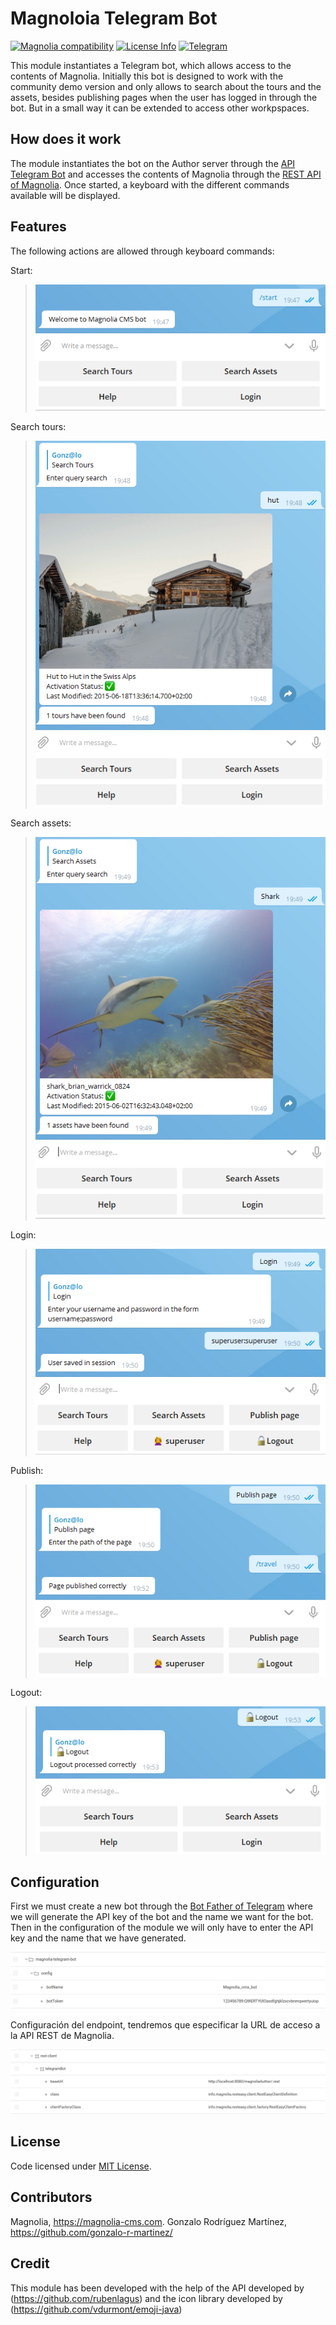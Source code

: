 # Magnoloia Telegram Bot

[![Magnolia compatibility](https://img.shields.io/badge/magnolia--cms-6.0-brightgreen.svg)](https://www.magnolia-cms.com)  [![License Info](http://img.shields.io/badge/license-The%20MIT%20License-brightgreen.svg)](https://github.com/gonzalo-r-martinez/magnolia-telegram-bot/blob/master/LICENSE)  [![Telegram](http://trellobot.doomdns.org/telegrambadge.svg)](https://telegram.me/JavaBotsApi)  

This module instantiates a Telegram bot, which allows access to the contents of Magnolia. Initially this bot is designed to work with the community demo version and only allows to search about the tours and the assets, besides publishing pages when the user has logged in through the bot. But in a small way it can be extended to access other workpspaces.

## How does it work

The module instantiates the bot on the Author server through the [API Telegram Bot](https://github.com/rubenlagus/TelegramBots/tree/master/telegrambots-chat-session-bot) and accesses the contents of Magnolia through the [REST API of Magnolia](https://documentation.magnolia-cms.com/display/DOCS60/REST+API). Once started, a keyboard with the different commands available will be displayed.

## Features

The following actions are allowed through keyboard commands:

Start: 
>![start command](https://github.com/gonzalo-r-martinez/magnolia-telegram-bot/raw/master/src/main/resources/magnolia-telegram-bot/webresources/demo/start.png)

Search tours: 
>![Search tours](https://github.com/gonzalo-r-martinez/magnolia-telegram-bot/raw/master/src/main/resources/magnolia-telegram-bot/webresources/demo/tours.png)

Search assets: 
>![Search assets](https://github.com/gonzalo-r-martinez/magnolia-telegram-bot/raw/master/src/main/resources/magnolia-telegram-bot/webresources/demo/assets.png)

Login: 
>![Login](https://github.com/gonzalo-r-martinez/magnolia-telegram-bot/raw/master/src/main/resources/magnolia-telegram-bot/webresources/demo/login.png)

Publish: 
>![Publish](https://github.com/gonzalo-r-martinez/magnolia-telegram-bot/raw/master/src/main/resources/magnolia-telegram-bot/webresources/demo/publish.png)

Logout: 
>![Publish](https://github.com/gonzalo-r-martinez/magnolia-telegram-bot/raw/master/src/main/resources/magnolia-telegram-bot/webresources/demo/logout.png)

## Configuration

First we must create a new bot through the [Bot Father of Telegram](https://telegram.me/botfather) where we will generate the API key of the bot and the name we want for the bot.
Then in the configuration of the module we will only have to enter the API key and the name that we have generated.

![Config](https://github.com/gonzalo-r-martinez/magnolia-telegram-bot/raw/master/src/main/resources/magnolia-telegram-bot/webresources/demo/config.png)

Configuración del endpoint, tendremos que especificar la URL de acceso a la API REST de Magnolia.

![Rest](https://github.com/gonzalo-r-martinez/magnolia-telegram-bot/raw/master/src/main/resources/magnolia-telegram-bot/webresources/demo/rest.png)

## License
Code licensed under [MIT License](http://opensource.org/licenses/mit-license.html "MIT License").

## Contributors
Magnolia, https://magnolia-cms.com.
Gonzalo Rodríguez Martínez, https://github.com/gonzalo-r-martinez/

## Credit
This module has been developed with the help of the API developed by (https://github.com/rubenlagus) and the icon library developed by (https://github.com/vdurmont/emoji-java)
